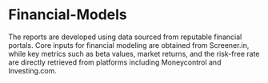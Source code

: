 # Financial-Models
The reports are developed using data sourced from reputable financial portals.
Core inputs for financial modeling are obtained from Screener.in, while key metrics such as beta values, market returns, and the risk-free rate are directly retrieved from platforms including Moneycontrol and Investing.com.

